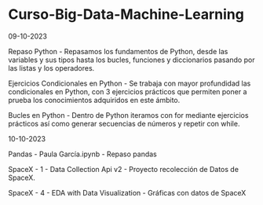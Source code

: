 # Curso-Big-Data-Machine-Learning

09-10-2023


Repaso Python - Repasamos los fundamentos de Python, desde las variables y sus tipos hasta los bucles, funciones y diccionarios pasando por las listas y los operadores.

Ejercicios Condicionales en Python - Se trabaja con mayor profundidad las condicionales en Python, con 3 ejercicios prácticos que permiten poner a prueba los conocimientos adquiridos en este ámbito.

Bucles en Python - Dentro de Python iteramos con for mediante ejercicios prácticos así como generar secuencias de números y repetir con while.

10-10-2023


Pandas - Paula García.ipynb - Repaso pandas

SpaceX - 1 - Data Collection Api v2 - Proyecto recolección de Datos de SpaceX.

SpaceX - 4 - EDA with Data Visualization - Gráficas con datos de SpaceX
